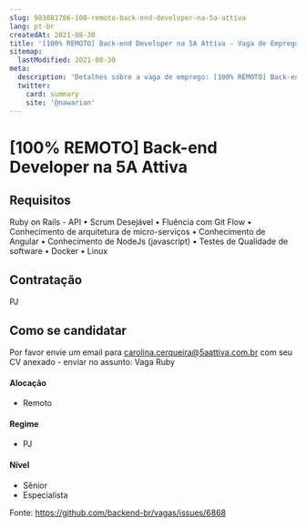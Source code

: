 ```yaml
---
slug: 983081786-100-remoto-back-end-developer-na-5a-attiva
lang: pt-br
createdAt: 2021-08-30
title: '[100% REMOTO] Back-end Developer na 5A Attiva - Vaga de Emprego'
sitemap:
  lastModified: 2021-08-30
meta:
  description: 'Detalhes sobre a vaga de emprego: [100% REMOTO] Back-end Developer na 5A Attiva'
  twitter:
    card: summary
    site: '@nawarian'
---
```


# [100% REMOTO] Back-end Developer na 5A Attiva

## Requisitos

Ruby on Rails - API • Scrum Desejável • Fluência com Git Flow • Conhecimento de arquitetura de micro-serviços • Conhecimento de Angular • Conhecimento de NodeJs (javascript) • Testes de Qualidade de software • Docker • Linux


## Contratação

PJ 

## Como se candidatar

Por favor envie um email para carolina.cerqueira@5aattiva.com.br com seu CV anexado - enviar no assunto: Vaga Ruby

#### Alocação
- Remoto

#### Regime
- PJ

#### Nível
- Sênior
- Especialista




Fonte: https://github.com/backend-br/vagas/issues/6868